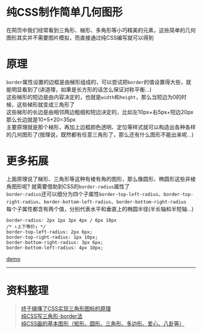 纯CSS制作简单几何图形  
========
在网页中我们经常看到三角形、梯形、多角形等小巧精美的元素，这些简单的几何图形其实并不需要图片模拟，而直接通过纯CSS编写就可以得到  

# 原理
`border`属性设置的边框是由梯形组成的，可以尝试把`border`的值设置得大些，就能明显看到了(讲道理，如果是长方形的话怎么保证对称平衡...)  
这些梯形的短边是由内容决定的，也就是`width`和`height`，那么当短边为0的时候，这些梯形就变成三角形了  
这些梯形的长边是由相邻两边粗细和短边决定的，比如左10px+右5px+短边20px那么长边就是10+5+20=35px  
主要原理就是那个梯形，再加上边框颜色透明、定位等样式就可以构造出各种各样的几何图形了(按理说，既然都有任意三角形了，那么还有什么图形不能出来呢...)   

# 更多拓展
上面原理说了梯形、三角形等这种有棱有角的图形，那么像圆形、椭圆形这些非棱角图形呢? 就需要借助到CSS的`border-radius`属性了  
`border-radius`还可以细分为四个子属性`border-top-left-radius`、`border-top-right-radius`、`border-bottom-left-radius`、`border-bottom-right-radius`  
每个子属性都含有两个值，分别代表水平和垂直上的椭圆半径(半长轴和半短轴...)  
```
border-radius: 2px 1px 3px 4px / 6px 10px
/* ↑上下等价↓ */
border-top-left-radius: 2px 6px;
border-top-right-radius: 1px 10px;
border-bottom-right-radius: 3px 6px;
border-bottom-left-radius: 4px 10px;
```

[demo](http://htmlpreview.github.io/?https://github.com/Cmd-Cmd/cmd-cmd.github.io/blob/master/notes/HTML_CSS/demo/css_graph/graph.html)  

--------

# 资料整理
> [终于搞懂了CSS实现三角形图标的原理](http://www.tuicool.com/articles/3eaINn)  
> [纯CSS写三角形-border法](http://www.cnblogs.com/blosaa/p/3823695.html)  
> [纯CSS画的基本图形（矩形、圆形、三角形、多边形、爱心、八卦等）](http://www.jb51.net/css/41448.html)  
